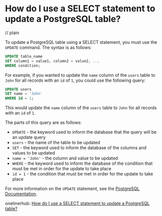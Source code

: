 # How do I use a SELECT statement to update a PostgreSQL table?
// plain

To update a PostgreSQL table using a SELECT statement, you must use the `UPDATE` command. The syntax is as follows:

```sql
UPDATE table_name
SET column1 = value1, column2 = value2, ...
WHERE condition;
```

For example, if you wanted to update the `name` column of the `users` table to `John` for all records with an `id` of `1`, you could use the following query:

```sql
UPDATE users
SET name = 'John'
WHERE id = 1;
```

This would update the `name` column of the `users` table to `John` for all records with an `id` of `1`.

The parts of this query are as follows:

- `UPDATE` - the keyword used to inform the database that the query will be an update query
- `users` - the name of the table to be updated
- `SET` - the keyword used to inform the database of the columns and values to be updated
- `name = 'John'` - the column and value to be updated
- `WHERE` - the keyword used to inform the database of the condition that must be met in order for the update to take place
- `id = 1` - the condition that must be met in order for the update to take place

For more information on the `UPDATE` statement, see the [PostgreSQL Documentation](https://www.postgresql.org/docs/current/sql-update.html).

onelinerhub: [How do I use a SELECT statement to update a PostgreSQL table?](https://onelinerhub.com/postgresql/how-do-i-use-a-select-statement-to-update-a-postgresql-table)